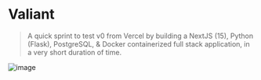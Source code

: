 # Valiant

> A quick sprint to test v0 from Vercel by building a NextJS (15), Python (Flask), PostgreSQL, & Docker containerized full stack application, in a very short duration of time.

![image](https://github.com/user-attachments/assets/05726b8b-7e65-4c29-9057-336bc95248a9)

